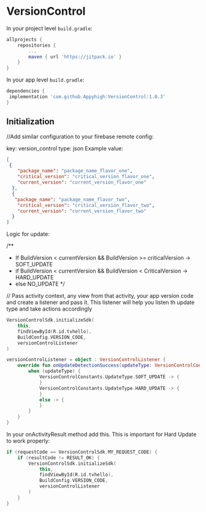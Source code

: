 # VersionControl

In your project level  `build.gradle`:

```groovy
allprojects {
	repositories {
		...
		maven { url 'https://jitpack.io' }
	}
}
```

In your app level `build.gradle`:

```groovy
dependencies {
 implementation 'com.github.Appyhigh:VersionControl:1.0.3'
}
```
## Initialization

//Add similar configuration to your firebase remote config:

key: version_control
type: json
Example value:

```json
[
 {
    "package_name": "package_name_flavor_one",
    "critical_version": "critical_version_flavor_one",
    "current_version": "current_version_flavor_one"
  },
  {
   "package_name": "package_name_flavor_two",
    "critical_version": "critical_version_flavor_two",
    "current_version": "current_version_flavor_two"
  }
]
```
Logic for update:

/**
* If BuildVersion < currentVersion && BuildVersion >= criticalVersion -> SOFT_UPDATE
* if BuildVersion < currentVersion && BuildVersion < CriticalVersion -> HARD_UPDATE
* else NO_UPDATE
*/

// Pass activity context, any view from that activity, your app version code and create a listener and pass it. This listener will help you listen th update type and take actions accordingly

```kotlin
VersionControlSdk.initializeSdk(
    this,
    findViewById(R.id.tvhello),
    BuildConfig.VERSION_CODE,
    versionControlListener
)

versionControlListener = object : VersionControlListener {
    override fun onUpdateDetectionSuccess(updateType: VersionControlConstants.UpdateType) {
        when (updateType) {
            VersionControlConstants.UpdateType.SOFT_UPDATE -> {
            }
            VersionControlConstants.UpdateType.HARD_UPDATE -> {
            }
            else -> {
            }
        }
    }
}
```

In your onActivityResult method add this. This is important for Hard Update to work properly:

```kotlin
if (requestCode == VersionControlSdk.MY_REQUEST_CODE) {
    if (resultCode != RESULT_OK) {
        VersionControlSdk.initializeSdk(
            this,
            findViewById(R.id.tvhello),
            BuildConfig.VERSION_CODE,
            versionControlListener
        )
    }
}
```

